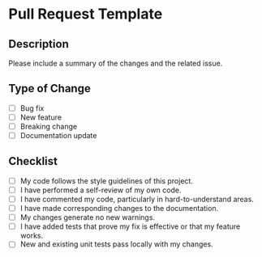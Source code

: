 # Pull Request Template

## Description

Please include a summary of the changes and the related issue. 

## Type of Change

- [ ] Bug fix
- [ ] New feature
- [ ] Breaking change
- [ ] Documentation update

## Checklist

- [ ] My code follows the style guidelines of this project.
- [ ] I have performed a self-review of my own code.
- [ ] I have commented my code, particularly in hard-to-understand areas.
- [ ] I have made corresponding changes to the documentation.
- [ ] My changes generate no new warnings.
- [ ] I have added tests that prove my fix is effective or that my feature works.
- [ ] New and existing unit tests pass locally with my changes.
